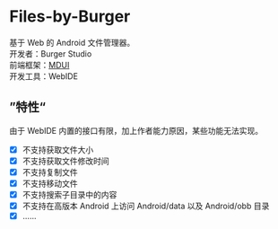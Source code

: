 # Files-by-Burger
基于 Web 的 Android 文件管理器。
<br>
开发者：Burger Studio
<br>
前端框架：[MDUI](https://www.mdui.org/)
<br>
开发工具：WebIDE
## ”特性“
由于 WebIDE 内置的接口有限，加上作者能力原因，某些功能无法实现。
- [x] 不支持获取文件大小
- [x] 不支持获取文件修改时间
- [x] 不支持复制文件
- [x] 不支持移动文件
- [x] 不支持搜索子目录中的内容
- [x] 不支持在高版本 Android 上访问 Android/data 以及 Android/obb 目录
- [x] ......
